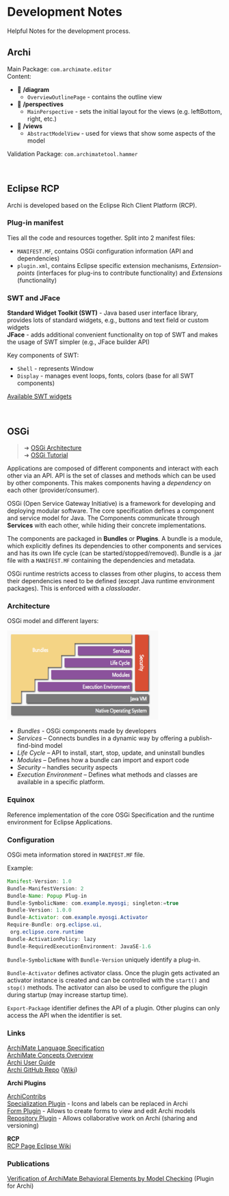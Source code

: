 # Development Notes

Helpful Notes for the development process.





## Archi

Main Package: `com.archimate.editor`  
Content:
- 📁 **/diagram**
  - `OverviewOutlinePage` - contains the outline view
- 📁 **/perspectives**
  - `MainPerspective` - sets the initial layout for the views (e.g. leftBottom, right, etc.)
- 📁 **/views**
  - `AbstractModelView` - used for views that show some aspects of the model

Validation Package: `com.archimatetool.hammer`



<br>

## Eclipse RCP

Archi is developed based on the Eclipse Rich Client Platform (RCP).  

### Plug-in manifest
Ties all the code and resources together. Split into 2 manifest files:
- `MANIFEST.MF`, contains OSGi configuration information (API and dependencies)
- `plugin.xml`, contains Eclipse specific extension mechanisms, *Extension-points* (interfaces  for plug-ins  to  contribute  functionality) and *Extensions* (functionality)

### SWT and JFace

**Standard Widget Toolkit (SWT)** - Java based user interface library, provides lots of standard widgets, e.g., buttons and text field or custom widgets  
**JFace** - adds additional convenient functionality on top of SWT and makes the usage of SWT simpler (e.g., JFace builder API)

Key components of SWT:
- `Shell` - represents Window
- `Display` - manages event loops, fonts, colors (base for all SWT components)

[Available SWT widgets](https://www.eclipse.org/swt/widgets/)



<br>

## OSGi

> ➜ [OSGi Architecture](https://www.osgi.org/resources/architecture/)  
> ➜ [OSGi Tutorial](https://www.vogella.com/tutorials/OSGi/article.html)  

Applications are composed of different components and interact with each other via an API. API is the set of classes and methods which can be used by other components. This makes components having a *dependency* on each other (provider/consumer).

OSGi (Open Service Gateway Initiative) is a framework for developing and deploying modular software. The core specification defines a component and service model for Java. The Components communicate through **Services** with each other, while hiding their concrete implementations.

The components are packaged in **Bundles** or **Plugins**. A bundle is a module, which explicitly defines its dependencies to other components and services and has its own life cycle (can be started/stopped/removed). Bundle is a .jar file with a `MANIFEST.MF` containing the dependencies and metadata.

OSGi runtime restricts access to classes from other plugins, to access them their dependencies need to be defined (except Java runtime environment packages). This is enforced with a *classloader*.

### Architecture

OSGi model and different layers:

<img src="../images/osgi-architecture.png" width="70%">

- *Bundles* - OSGi components made by developers
- *Services* – Connects bundles in a dynamic way by offering a publish-find-bind model
- *Life Cycle* – API to install, start, stop, update, and uninstall bundles
- *Modules* – Defines how a bundle can import and export code
- *Security* – handles security aspects
- *Execution Environment* – Defines what methods and classes are available in a specific platform.

### Equinox

Reference implementation of the core OSGi Specification and the runtime environment for Eclipse Applications.


### Configuration

OSGi meta information stored in `MANIFEST.MF` file.

Example:
```java
Manifest-Version: 1.0
Bundle-ManifestVersion: 2
Bundle-Name: Popup Plug-in
Bundle-SymbolicName: com.example.myosgi; singleton:=true
Bundle-Version: 1.0.0
Bundle-Activator: com.example.myosgi.Activator
Require-Bundle: org.eclipse.ui,
 org.eclipse.core.runtime
Bundle-ActivationPolicy: lazy
Bundle-RequiredExecutionEnvironment: JavaSE-1.6
```

`Bundle-SymbolicName` with `Bundle-Version` uniquely identify a plug-in.

`Bundle-Activator` defines activator class. Once the plugin gets activated an activator instance is created and can be controlled with the `start()` and `stop()` methods. The activator can also be used to configure the plugin during startup (may increase startup time).

`Export-Package` identifier defines the API of a plugin. Other plugins can only access the API when the identifier is set.



### Links

[ArchiMate Language Specification](https://pubs.opengroup.org/architecture/archimate31-doc/toc.html)  
[ArchiMate Concepts Overview](https://archimate.visual-paradigm.com/category/archimate-concepts/)  
[Archi User Guide](https://www.archimatetool.com/downloads/Archi%20User%20Guide.pdf)  
[Archi GitHub Repo](https://github.com/archimatetool/archi) ([Wiki](https://github.com/archimatetool/archi/wiki))

**Archi Plugins**

[ArchiContribs](http://archi-contribs.github.io/)  
[Specialization Plugin](https://github.com/archi-contribs/specialization-plugin) - Icons and labels can be replaced in Archi  
[Form Plugin](https://github.com/archi-contribs/form-plugin) - Allows to create forms to view and edit Archi models  
[Repository Plugin](https://github.com/archimatetool/archi-modelrepository-plugin) - Allows collaborative work on Archi (sharing and versioning)


**RCP**  
[RCP Page Eclipse Wiki](http://wiki.eclipse.org/Rich_Client_Platform)

### Publications
[Verification of ArchiMate Behavioral
Elements by Model Checking](https://link.springer.com/content/pdf/10.1007/978-3-319-24369-6_11.pdf) (Plugin for Archi)